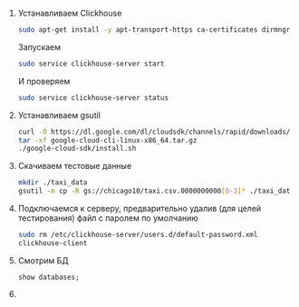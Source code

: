 1. Устанавливаем Clickhouse
   ```sh
   sudo apt-get install -y apt-transport-https ca-certificates dirmngr && sudo apt-key adv --keyserver hkp://keyserver.ubuntu.com:80 --recv 8919F6BD2B48D754 && echo "deb https://packages.clickhouse.com/deb stable main" | sudo tee /etc/apt/sources.list.d/clickhouse.list && sudo apt-get update && sudo apt-get install -y clickhouse-server clickhouse-client
   ```
   Запускаем
   ```sh
   sudo service clickhouse-server start
   ```
   И проверяем
   ```sh
   sudo service clickhouse-server status
   ```
3. Устанавливаем gsutil
   ```sh
   curl -O https://dl.google.com/dl/cloudsdk/channels/rapid/downloads/google-cloud-cli-linux-x86_64.tar.gz
   tar -xf google-cloud-cli-linux-x86_64.tar.gz
   ./google-cloud-sdk/install.sh
   ```
4. Скачиваем тестовые данные
   ```sh
   mkdir ./taxi_data
   gsutil -m cp -R gs://chicago10/taxi.csv.0000000000[0-3]* ./taxi_data/
   ```
5. Подключаемся к серверу, предварительно удалив (для целей тестирования) файл с паролем по умолчанию
   ```sh
   sudo rm /etc/clickhouse-server/users.d/default-password.xml
   clickhouse-client
   ```
7. Смотрим БД
   ```clickhouse
   show databases;
   ```
9. 
